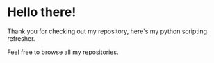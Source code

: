 # Hello there!

Thank you for checking out my repository, here's my python scripting refresher.

Feel free to browse all my repositories.
